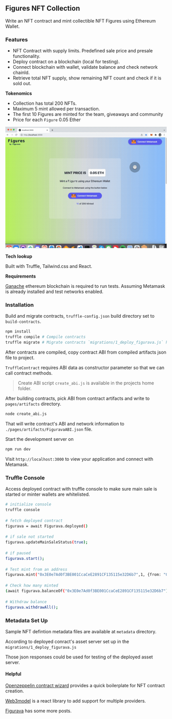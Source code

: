 ## Figures NFT Collection

Write an NFT contract and mint collectible NFT Figures using Ethereum Wallet.

### Features
- NFT Contract with supply limits. Predefined sale price and presale functionality.
- Deploy contract on a blockchain (local for testing). 
- Connect blockchain with wallet, validate balance and check network chainId.
- Retrieve total NFT supply, show remaining NFT count and check if it is sold out.

**Tokenomics**

- Collection has total 200 NFTs. 
- Maximum 5 mint allowed per transaction. 
- The first 10 Figures are minted for the team, giveaways and community
- Price for each `Figure` 0.05 Ether

![screenflow](screenflow.gif)

**Tech lookup**

Built with Truffle, Tailwind.css and React.

**Requirements**

 [Ganache](https://trufflesuite.com/ganache/) ethereum blockchain is required to run tests.
Assuming Metamask is already installed and test networks enabled.

### Installation

Build and migrate contracts, `truffle-config.json` build directory set to `build-contracts`.

```bash
npm install
truffle compile # Compile contracts
truffle migrate # Migrate contracts `migrations/1_deploy_figurava.js` has initial config
```

After contracts are compiled,  copy contract ABI from compiled artifacts json file to project.

 `TruffleContract` requires ABI data as constructor parameter so that we can call contract methods.

>  Create ABI script `create_abi.js` is available in the projects home folder.

After building contracts, pick ABI from contract artifacts and write to `pages/artifacts` directory.

```bash
node create_abi.js
```

That will write contract's ABI and network information to `./pages/artifacts/FiguravaABI.json` file.



Start the development server on

```bash
npm run dev
```
Visit `http://localhost:3000` to view your application and connect with Metamask.



### Truffle Console

Access deployed contract with truffle console to make sure main sale is started or minter wallets are whitelisted.

```bash
# initialize console
truffle console

# fetch deployed contract
figurava = await Figurava.deployed()

# if sale not started
figurava.updateMainSaleStatus(true);

# if paused
figurava.start();

# Test mint from an address
figurava.mint("0x3E0e7Ad0f3BE001CcaCeE2891CF135115e32D6b7",1, {from: "0x3E0e7Ad0f3BE001CcaCeE2891CF135115e32D6b7", value: web3.utils.toHex(web3.utils.toWei('0.05', 'ether'))})

# Check how many minted
(await figurava.balanceOf("0x3E0e7Ad0f3BE001CcaCeE2891CF135115e32D6b7")).toString()

# Withdraw balance
figurava.withdrawAll();
```

### Metadata Set Up

Sample NFT defintion metadata files are available at  `metadata` directory.

According to deployed conract's asset server set up in the `migrations/1_deploy_figurava.js`

Those json responses could be used for testing of the deployed asset server.

#### Helpful

[Openzeppelin contract wizard](https://docs.openzeppelin.com/contracts/4.x/wizard) provides a quick boilerplate for NFT contract creation.

[Web3model](https://github.com/Web3Modal/web3modal) is a react library to add support for multiple providers.

[Figurava](https://figurava.com) has some more posts.

